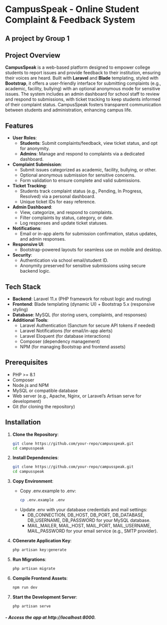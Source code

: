 # CampusSpeak - Online Student Complaint & Feedback System
## A project by Group 1

## Project Overview
**CampusSpeak** is a web-based platform designed to empower college students to report issues and provide feedback to their institution, ensuring their voices are heard. Built with **Laravel** and **Blade** templating, styled with **Bootstrap**, it offers a user-friendly interface for submitting complaints (e.g., academic, facility, bullying) with an optional anonymous mode for sensitive issues. The system includes an admin dashboard for school staff to review and respond to submissions, with ticket tracking to keep students informed of their complaint status. CampusSpeak fosters transparent communication between students and administration, enhancing campus life.

## Features
- **User Roles**:
  - **Students**: Submit complaints/feedback, view ticket status, and opt for anonymity.
  - **Admins**: Manage and respond to complaints via a dedicated dashboard.
- **Complaint Submission**:
  - Submit issues categorized as academic, facility, bullying, or other.
  - Optional anonymous submission for sensitive concerns.
  - Form validation to ensure complete and valid submissions.
- **Ticket Tracking**:
  - Students track complaint status (e.g., Pending, In Progress, Resolved) via a personal dashboard.
  - Unique ticket IDs for easy reference.
- **Admin Dashboard**:
  - View, categorize, and respond to complaints.
  - Filter complaints by status, category, or date.
  - Log responses and update ticket statuses.
- **Notifications**:
  - Email or in-app alerts for submission confirmation, status updates, and admin responses.
- **Responsive UI**:
  - Bootstrap-powered layouts for seamless use on mobile and desktop.
- **Security**:
  - Authentication via school email/student ID.
  - Anonymity preserved for sensitive submissions using secure backend logic.

## Tech Stack
- **Backend**: Laravel 11.x (PHP framework for robust logic and routing)
- **Frontend**: Blade templating (dynamic UI) + Bootstrap 5.x (responsive styling)
- **Database**: MySQL (for storing users, complaints, and responses)
- **Additional Tools**:
  - Laravel Authentication (Sanctum for secure API tokens if needed)
  - Laravel Notifications (for email/in-app alerts)
  - Laravel Eloquent (for database interactions)
  - Composer (dependency management)
  - NPM (for managing Bootstrap and frontend assets)

## Prerequisites
- PHP >= 8.1
- Composer
- Node.js and NPM
- MySQL or compatible database
- Web server (e.g., Apache, Nginx, or Laravel’s Artisan serve for development)
- Git (for cloning the repository)

## Installation
1. **Clone the Repository**:
   ```bash
   git clone https://github.com/your-repo/campusspeak.git
   cd campusspeak

2. **Install Dependencies**:
   ```bash
   git clone https://github.com/your-repo/campusspeak.git
   cd campusspeak

3. **Copy Environment**:
    - Copy .env.example to .env:
        ```bash
        cp .env.example .env
    - Update .env with your database credentials and mail settings:
        - DB_CONNECTION, DB_HOST, DB_PORT, DB_DATABASE, DB_USERNAME, DB_PASSWORD for your MySQL database.
        - MAIL_MAILER, MAIL_HOST, MAIL_PORT, MAIL_USERNAME, MAIL_PASSWORD for your email service (e.g., SMTP provider).



4. **CGenerate Application Key**:
   ```bash
   php artisan key:generate

5. **Run Migrations**:
   ```bash
   php artisan migrate

6. **Compile Frontend Assets**:
   ```bash
   npm run dev

7. **Start the Development Server**:
   ```bash
   php artisan serve

##### - Access the app at http://localhost:8000.


